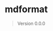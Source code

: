 # mdformat
<!--- Don't edit the version line below manually. Let bump2version do it for you. -->
> Version 0.0.0
